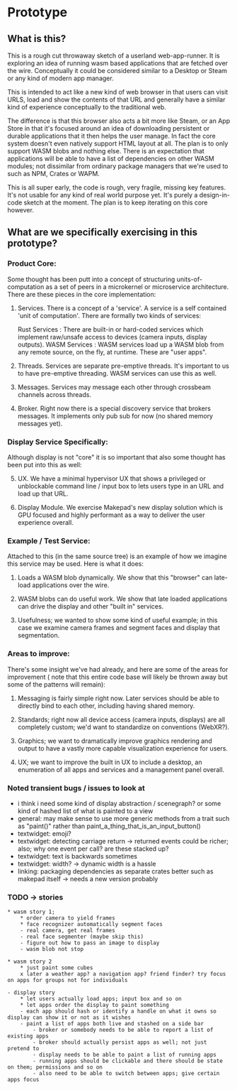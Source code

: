 # Prototype

## What is this?

This is a rough cut throwaway sketch of a userland web-app-runner. It is exploring an idea of running wasm based applications that are fetched over the wire. Conceptually it could be considered similar to a Desktop or Steam or any kind of modern app manager.

This is intended to act like a new kind of web browser in that users can visit URLS, load and show the contents of that URL and generally have a similar kind of experience conceptually to the traditional web.

The difference is that this browser also acts a bit more like Steam, or an App Store in that it's focused around an idea of downloading persistent or durable applications that it then helps the user manage. In fact the core system doesn't even natively support HTML layout at all. The plan is to only support WASM blobs and nothing else. There is an expectation that applications will be able to have a list of dependencies on other WASM modules; not dissimilar from ordinary package managers that we're used to such as NPM, Crates or WAPM.

This is all super early, the code is rough, very fragile, missing key features. It's not usable for any kind of real world purpose yet. It's purely a design-in-code sketch at the moment. The plan is to keep iterating on this core however.

## What are we specifically exercising in this prototype?

### Product Core:

Some thought has been putt into a concept of structuring units-of-computation as a set of peers in a microkernel or microservice architecture. There are these pieces in the core implementation:

1. Services. There is a concept of a 'service'. A service is a self contained 'unit of computation'. There are formally two kinds of services:

	Rust Services : There are built-in or hard-coded services which implement raw/unsafe access to devices (camera inputs, display outputs).
	WASM Services : WASM services load up a WASM blob from any remote source, on the fly, at runtime. These are "user apps".

2. Threads. Services are separate pre-emptive threads. It's important to us to have pre-emptive threading. WASM services can use this as well.

3. Messages. Services may message each other through crossbeam channels across threads.

4. Broker. Right now there is a special discovery service that brokers messages. It implements only pub sub for now (no shared memory messages yet).

### Display Service Specifically:

Although display is not "core" it is so important that also some thought has been put into this as well:

5. UX. We have a minimal hypervisor UX that shows a privileged or unblockable command line / input box to lets users type in an URL and load up that URL.

6. Display Module. We exercise Makepad's new display solution which is GPU focused and highly performant as a way to deliver the user experience overall.

### Example / Test Service:

Attached to this (in the same source tree) is an example of how we imagine this service may be used. Here is what it does:

1. Loads a WASM blob dynamically. We show that this "browser" can late-load applications over the wire.

2. WASM blobs can do useful work. We show that late loaded applications can drive the display and other "built in" services.

3. Usefulness; we wanted to show some kind of useful example; in this case we examine camera frames and segment faces and display that segmentation.

### Areas to improve:

There's some insight we've had already, and here are some of the areas for improvement ( note that this entire code base will likely be thrown away but some of the patterns will remain):

1. Messaging is fairly simple right now. Later services should be able to directly bind to each other, including having shared memory.

2. Standards; right now all device access (camera inputs, displays) are all completely custom; we'd want to standardize on conventions (WebXR?).

3. Graphics; we want to dramatically improve graphics rendering and output to have a vastly more capable visualization experience for users.

4. UX; we want to improve the built in UX to include a desktop, an enumeration of all apps and services and a management panel overall.


### Noted transient bugs / issues to look at

- i think i need some kind of display abstraction / scenegraph? or some kind of hashed list of what is painted to a view
- general: may make sense to use more generic methods from a trait such as "paint()" rather than paint_a_thing_that_is_an_input_button()
- textwidget: emoji?
- textwidget: detecting carriage return -> returned events could be richer; also; why one event per call? are these stacked up?
- textwidget: text is backwards sometimes
- textwidget: width? -> dynamic width is a hassle
- linking: packaging dependencies as separate crates better such as makepad itself -> needs a new version probably

### TODO -> stories

	* wasm story 1;
		* order camera to yield frames
		* face recognizer automatically segment faces
		- real camera, get real frames
		- real face segmenter (maybe skip this)
		- figure out how to pass an image to display
		- wasm blob not stop

	* wasm story 2
		* just paint some cubes
		x later a weather app? a navigation app? friend finder? try focus on apps for groups not for individuals

	- display story
		* let users actually load apps; input box and so on
		* let apps order the display to paint something
		- each app should hash or identify a handle on what it owns so display can show it or not as it wishes
		- paint a list of apps both live and stashed on a side bar
			- broker or somebody needs to be able to report a list of existing apps
			- broker should actually persist apps as well; not just pretend to
			- display needs to be able to paint a list of running apps
			- running apps should be clickable and there should be state on them; permissions and so on
			- also need to be able to switch between apps; give certain apps focus


